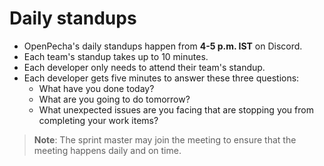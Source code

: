 
# Daily standups

* OpenPecha's daily standups happen from **4-5 p.m. IST** on Discord.
* Each team's standup takes up to 10 minutes.
* Each developer only needs to attend their team's standup.
* Each developer gets five minutes to answer these three questions:
   * What have you done today?
   * What are you going to do tomorrow?
   * What unexpected issues are you facing that are stopping you from completing your work items?

> **Note**: The sprint master may join the meeting to ensure that the meeting happens daily and on time.